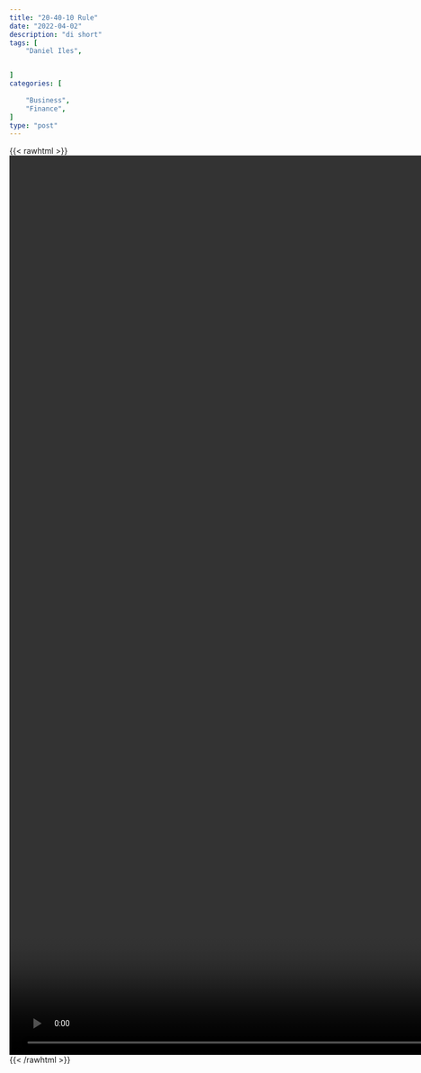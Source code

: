 ```yaml
---
title: "20-40-10 Rule"
date: "2022-04-02"
description: "di short"
tags: [
    "Daniel Iles",


]
categories: [
    
    "Business",
    "Finance",
]
type: "post"
---
```

{{< rawhtml >}}
    <video style="height:40vh;width:auto" overflow="hidden" controls>
        <source src="https://clips.dev00ps.com/Daniel%20Iles/Can%20You%20Actually%20Afford%20A%20Tesla%3F.mp4" type="video/mp4"> 
    </video>
{{< /rawhtml >}}